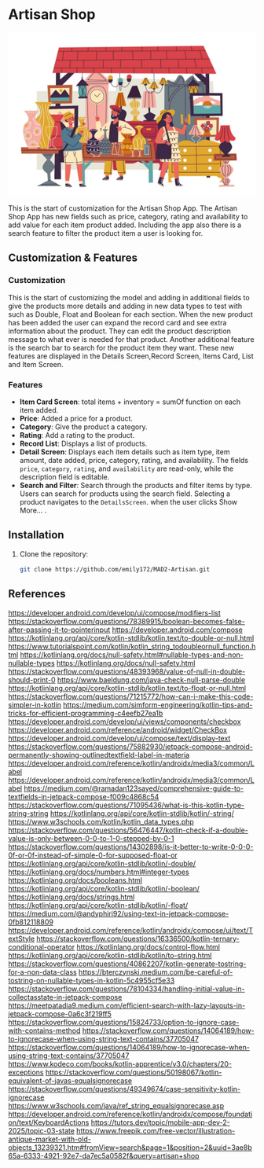 # Artisan Shop

![img_7.png](img_7.png)

This is the start of customization for the Artisan Shop App.
The Artisan Shop App has new fields such as price, category, rating and availability to add value for each item product added.
Including the app also there is a search feature to filter the product item a user is looking for.


## Customization & Features

### Customization
This is the start of customizing the model and adding in additional fields to give the products more details and adding in new data types to test with such 
as Double, Float and Boolean for each section. When the new product has been added the user can expand the record card and see extra information about the product.
They can edit the product description message to what ever is needed for that product.
Another additional feature is the search bar to search for the product item they want. 
These new features are displayed in the Details Screen,Record Screen, Items Card, List and Item Screen.


### Features
- **Item Card Screen**: total items + inventory = sumOf function on each item added.
- **Price**: Added a price for a product.
- **Category**: Give the product a category.
- **Rating**: Add a rating to the product.
- **Record List**: Displays a list of products. 
- **Detail Screen**: Displays each item details such as item type, item amount, date added, price, category, rating, and availability.
The fields `price`, `category`, `rating`, and `availability` are read-only, while the description field is editable.
- **Search and Filter**: Search through the products and filter items by type.
Users can search for products using the search field. Selecting a product navigates to the `DetailsScreen`. when the user clicks Show More... .

  

## Installation

1. Clone the repository:
   ```sh
   git clone https://github.com/emily172/MAD2-Artisan.git


## References
https://developer.android.com/develop/ui/compose/modifiers-list
https://stackoverflow.com/questions/78389915/boolean-becomes-false-after-passing-it-to-pointerinput
https://developer.android.com/compose
https://kotlinlang.org/api/core/kotlin-stdlib/kotlin.text/to-double-or-null.html
https://www.tutorialspoint.com/kotlin/kotlin_string_todoubleornull_function.html
https://kotlinlang.org/docs/null-safety.html#nullable-types-and-non-nullable-types
https://kotlinlang.org/docs/null-safety.html
https://stackoverflow.com/questions/48393968/value-of-null-in-double-should-print-0
https://www.baeldung.com/java-check-null-parse-double
https://kotlinlang.org/api/core/kotlin-stdlib/kotlin.text/to-float-or-null.html
https://stackoverflow.com/questions/71215772/how-can-i-make-this-code-simpler-in-kotlin
https://medium.com/simform-engineering/kotlin-tips-and-tricks-for-efficient-programming-c4eefb27ea1b
https://developer.android.com/develop/ui/views/components/checkbox
https://developer.android.com/reference/android/widget/CheckBox
https://developer.android.com/develop/ui/compose/text/display-text
https://stackoverflow.com/questions/75882930/jetpack-compose-android-permanently-showing-outlinedtextfield-label-in-materia
https://developer.android.com/reference/kotlin/androidx/media3/common/Label
https://developer.android.com/reference/kotlin/androidx/media3/common/Label
https://medium.com/@ramadan123sayed/comprehensive-guide-to-textfields-in-jetpack-compose-f009c4868c54
https://stackoverflow.com/questions/71095436/what-is-this-kotlin-type-string-string
https://kotlinlang.org/api/core/kotlin-stdlib/kotlin/-string/
https://www.w3schools.com/kotlin/kotlin_data_types.php
https://stackoverflow.com/questions/56476447/kotlin-check-if-a-double-value-is-only-between-0-0-to-1-0-stepped-by-0-1
https://stackoverflow.com/questions/14302898/is-it-better-to-write-0-0-0-0f-or-0f-instead-of-simple-0-for-supposed-float-or
https://kotlinlang.org/api/core/kotlin-stdlib/kotlin/-double/
https://kotlinlang.org/docs/numbers.html#integer-types
https://kotlinlang.org/docs/booleans.html
https://kotlinlang.org/api/core/kotlin-stdlib/kotlin/-boolean/
https://kotlinlang.org/docs/strings.html
https://kotlinlang.org/api/core/kotlin-stdlib/kotlin/-float/
https://medium.com/@andyphiri92/using-text-in-jetpack-compose-0fb812118809
https://developer.android.com/reference/kotlin/androidx/compose/ui/text/TextStyle
https://stackoverflow.com/questions/16336500/kotlin-ternary-conditional-operator
https://kotlinlang.org/docs/control-flow.html
https://kotlinlang.org/api/core/kotlin-stdlib/kotlin/to-string.html
https://stackoverflow.com/questions/40862207/kotlin-generate-tostring-for-a-non-data-class
https://bterczynski.medium.com/be-careful-of-tostring-on-nullable-types-in-kotlin-5c4955cf5e33
https://stackoverflow.com/questions/78104334/handling-initial-value-in-collectasstate-in-jetpack-compose
https://meetpatadia9.medium.com/efficient-search-with-lazy-layouts-in-jetpack-compose-0a6c3f219ff5
https://stackoverflow.com/questions/15824733/option-to-ignore-case-with-contains-method
https://stackoverflow.com/questions/14064189/how-to-ignorecase-when-using-string-text-contains/37705047
https://stackoverflow.com/questions/14064189/how-to-ignorecase-when-using-string-text-contains/37705047
https://www.kodeco.com/books/kotlin-apprentice/v3.0/chapters/20-exceptions
https://stackoverflow.com/questions/50198067/kotlin-equivalent-of-javas-equalsignorecase
https://stackoverflow.com/questions/49349674/case-sensitivity-kotlin-ignorecase
https://www.w3schools.com/java/ref_string_equalsignorecase.asp
https://developer.android.com/reference/kotlin/androidx/compose/foundation/text/KeyboardActions
https://tutors.dev/topic/mobile-app-dev-2-2025/topic-03-state
https://www.freepik.com/free-vector/illustration-antique-market-with-old-objects_13239321.htm#fromView=search&page=1&position=2&uuid=3ae8b65a-6333-4921-92e7-da7ec5a0582f&query=artisan+shop